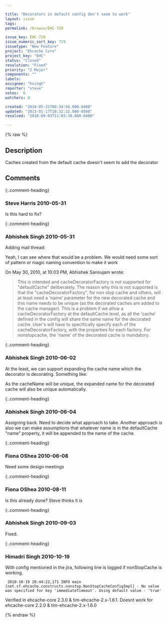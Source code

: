 ```yaml
---

title: "Decorators in default config don't seem to work"
layout: issue
tags: 
permalink: /browse/EHC-729

issue_key: EHC-729
issue_numeric_sort_key: 729
issuetype: "New Feature"
project: "Ehcache Core"
project_key: "EHC"
status: "Closed"
resolution: "Fixed"
priority: "2 Major"
components: ""
labels: 
assignee: "hsingh"
reporter: "steve"
votes:  0
watchers: 0

created: "2010-05-31T00:34:56.000-0400"
updated: "2013-01-17T18:32:32.000-0500"
resolved: "2010-09-03T11:03:38.000-0400"

---
```




{% raw %}



## Description

<div markdown="1" class="description">

Caches created from the default cache doesn't seem to add the decorator


<defaultCache maxElementsInMemory="0" eternal="true">
		<terracotta clustered="true" />
		<cacheDecoratorFactory
			class="net.sf.ehcache.constructs.nonstop.NonStopCacheDecoratorFactory"
			properties="name=nonstopNoop, timeoutMillis=13000, timeoutBehavior=noop" />
		<cacheDecoratorFactory
			class="net.sf.ehcache.constructs.nonstop.NonStopCacheDecoratorFactory"
			properties="name=nonstopException, timeoutMillis=13000, timeoutBehavior=exception" />
		<cacheDecoratorFactory
			class="net.sf.ehcache.constructs.nonstop.NonStopCacheDecoratorFactory"
			properties="name=nonstopLocalReads, timeoutMillis=13000, timeoutBehavior=localReads" />
	</defaultCache>

</div>

## Comments


{:.comment-heading}
### **Steve Harris** <span class="date">2010-05-31</span>

<div markdown="1" class="comment">

Is this hard to fix?

</div>


{:.comment-heading}
### **Abhishek Singh** <span class="date">2010-05-31</span>

<div markdown="1" class="comment">

Adding mail thread:

Yeah, I can see where that would be a problem. We would need some sort of pattern or magic naming convention
to make it work

On May 30, 2010, at 10:03 PM, Abhishek Sanoujam wrote:

> This is intended and cacheDecoratorFactory is not supported for "defaultCache" deliberately.
> The reason why this is not supported is that the "cacheDecoratorFactory", for non stop cache and others, will at least need a 'name' parameter for the new decorated cache and this name needs to be unique (as the decorated caches are added to the cache manager). This is a problem if we allow a cacheDecoratorFactory at the defaultCache level, as all the 'cache' defined in the config will share the same name for the decorated cache.
> User's will have to specifically specify each of the cacheDecoratorFactory, with the properties for each factory. For nonstopcache, the 'name' of the decorated cache is mandatory.


</div>


{:.comment-heading}
### **Abhishek Singh** <span class="date">2010-06-02</span>

<div markdown="1" class="comment">

At the least, we can support expanding the cache name which the decorator is decorating. Something like:

<defaultCache maxElementsInMemory="0" eternal="true">
<cacheDecoratorFactory
class="net.sf.ehcache.constructs.nonstop.NonStopCacheDecoratorFactory"
properties="name=$\{cacheName\}-nonstopcache, timeoutMillis=13000, timeoutBehavior=noop" />
</defaultCache>

As the cacheName will be unique, the expanded name for the decorated cache will also be unique automatically.

</div>


{:.comment-heading}
### **Abhishek Singh** <span class="date">2010-06-04</span>

<div markdown="1" class="comment">

Assigning back.
Need to decide what approach to take.
Another approach is also we can make assumptions that whatever name is in the defaultCache "name" property, it will be appended to the name of the cache.

</div>


{:.comment-heading}
### **Fiona OShea** <span class="date">2010-06-08</span>

<div markdown="1" class="comment">

Need some design meetings

</div>


{:.comment-heading}
### **Fiona OShea** <span class="date">2010-08-11</span>

<div markdown="1" class="comment">

Is this already done? Steve thinks it is

</div>


{:.comment-heading}
### **Abhishek Singh** <span class="date">2010-09-03</span>

<div markdown="1" class="comment">

Fixed.

</div>


{:.comment-heading}
### **Himadri Singh** <span class="date">2010-10-19</span>

<div markdown="1" class="comment">

With config mentioned in the jira, following line is logged if nonStopCache is working.


```
 2010-10-19 20:44:22,171 INFO main [net.sf.ehcache.constructs.nonstop.NonStopCacheConfigImpl] - No value was specified for key 'immediateTimeout'. Using default value - 'true'
```


Verified in ehcache-core 2.3.0 & tim-ehcache-2.x-1.6.1.
Doesnt work for ehcache-core 2.2.0 & tim-ehcache-2.x-1.6.0

</div>



{% endraw %}
